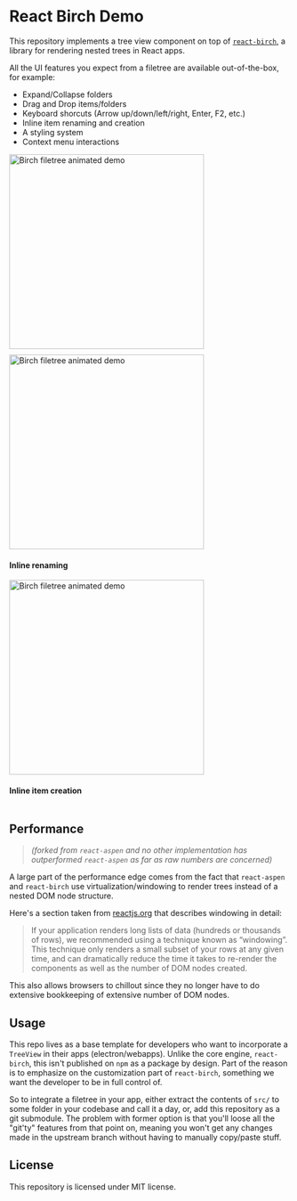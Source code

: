 # React Birch Demo

This repository implements a tree view component on top of [`react-birch`](https://github.com/tinialabs/react-birch), a library for rendering nested trees in React apps.

All the UI features you expect from a filetree are available out-of-the-box, for example:
 - Expand/Collapse folders
 - Drag and Drop items/folders
 - Keyboard shorcuts (Arrow up/down/left/right, Enter, F2, etc.)
 - Inline item renaming and creation
 - A styling system
 - Context menu interactions

<div>
    <img src="https://i.imgur.com/94wkW8q.gif" width="350" alt="Birch filetree animated demo" style="float: left;margin-right: 10px;margin-bottom: 10px;">
    <div style="display: inline-block;">
        <div>
          <img src="https://i.imgur.com/cTtXhow.gif" width="350" alt="Birch filetree animated demo" style="display: block">
          <h4>Inline renaming</h4>
      </div>
      <div>
        <img src="https://i.imgur.com/DSTJCeD.gif" width="350" alt="Birch filetree animated demo">
        <h4>Inline item creation</h4>
      </div>
    </div>
    <div style="clear: both"></div>
</div>

## Performance

> *(forked from `react-aspen` and no other implementation has outperformed `react-aspen` as far as raw numbers are concerned)*

A large part of the performance edge comes from the fact that `react-aspen` and `react-birch` use virtualization/windowing to render trees instead of a nested DOM node structure.

Here's a section taken from [reactjs.org]() that describes windowing in detail:

> If your application renders long lists of data (hundreds or thousands of rows), we recommended using a technique known as “windowing”. This technique only renders
a small subset of your rows at any given time, and can dramatically reduce the time it takes to re-render the components as well as the number of DOM nodes created.

This also allows browsers to chillout since they no longer have to do extensive bookkeeping of extensive number of DOM nodes.

## Usage

This repo lives as a base template for developers who want to incorporate a `TreeView` in their apps (electron/webapps). Unlike the core engine, `react-birch`, this isn't published on `npm` as a package
by design. Part of the reason is to emphasize on the customization part of `react-birch`, something we want the developer to be in full control of.

So to integrate a filetree in your app, either extract the contents of `src/` to some folder in your codebase and call it a day, or, add this repository as a git submodule.
The problem with former option is that you'll loose all the "git'ty" features from that point on, meaning you won't get any changes made in the upstream branch without having
to manually copy/paste stuff.

## License

This repository is licensed under MIT license. 